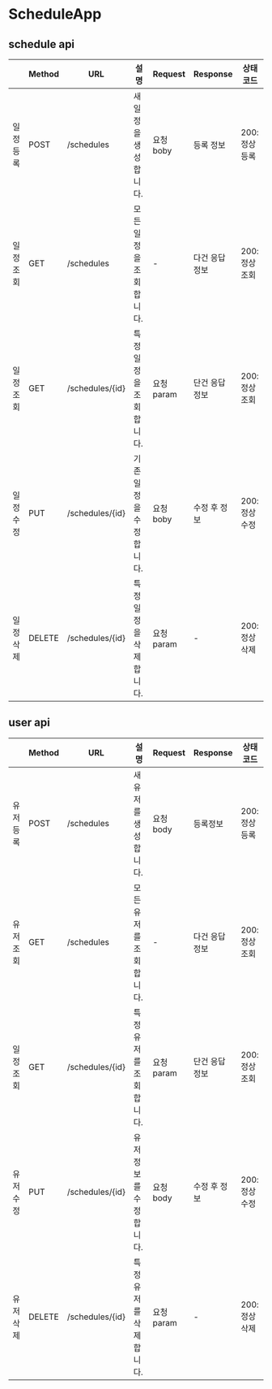 # ScheduleApp

## schedule api
|          | Method | URL             | 설명                    | Request                                                                                                             | Response                                                                                                                          | 상태코드      |
|----------|--------|-----------------|-------------------------|---------------------------------------------------------------------------------------------------------------------|-----------------------------------------------------------------------------------------------------------------------------------|---------------|
| 일정등록 | POST   | /schedules      | 새 일정을 생성합니다.   | 요청 boby       | 등록 정보       | 200: 정상등록 |
| 일정조회 | GET    | /schedules      | 모든 일정을 조회합니다. |         -         | 다건 응답 정보                          | 200: 정상조회 |
| 일정조회 | GET    | /schedules/{id} | 특정 일정을 조회합니다. | 요청 param                      | 단건 응답 정보       | 200: 정상조회 |
| 일정수정 | PUT    | /schedules/{id} | 기존 일정을 수정합니다. | 요청 boby | 수정 후 정보 | 200: 정상수정 |
| 일정삭제 | DELETE | /schedules/{id} | 특정 일정을 삭제합니다. | 요청 param             |      -       | 200: 정상삭제 |

## user api
|          | Method | URL             | 설명                    | Request    | Response       | 상태코드      |
|----------|--------|-----------------|-------------------------|------------|----------------|---------------|
| 유저등록 | POST   | /schedules      | 새 유저를 생성합니다.   | 요청 body  | 등록정보       | 200: 정상등록 |
| 유저조회 | GET    | /schedules      | 모든 유저를 조회합니다. | -          | 다건 응답 정보 | 200: 정상조회 |
| 일정조회 | GET    | /schedules/{id} | 특정 유저를 조회합니다. | 요청 param | 단건 응답 정보 | 200: 정상조회 |
| 유저수정 | PUT    | /schedules/{id} | 유저 정보를 수정합니다. | 요청 body  | 수정 후 정보   | 200: 정상수정 |
| 유저삭제 | DELETE | /schedules/{id} | 특정 유저를 삭제합니다. | 요청 param | -              | 200: 정상삭제 |
